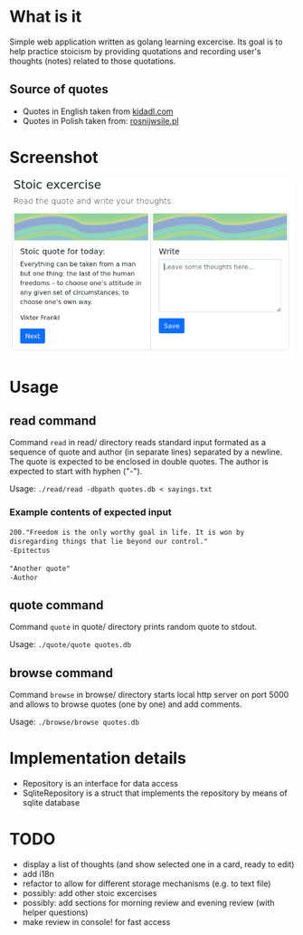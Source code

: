 # What is it
Simple web application written as golang learning excercise.
Its goal is to help practice stoicism by providing quotations and recording user's thoughts (notes) related to those quotations.

## Source of quotes
* Quotes in English taken from [kidadl.com](https://kidadl.com/quotes/best-stoic-quotes-for-budding-philosophers-to-study)
* Quotes in Polish taken from: [rosnijwsile.pl](https://rosnijwsile.pl/stoicyzm-najlepsze-stoickie-cytaty-mysli-filozofia-stoikow-zenon-z-kition-seneka-epiktet-marek-aureliusz/)

# Screenshot
![shot.png](shot.png)

# Usage

## read command
Command `read` in read/ directory reads standard input formated as a sequence of quote and author (in separate lines) separated by a newline.
The quote is expected to be enclosed in double quotes.
The author is expected to start with hyphen ("-").

Usage:
`./read/read -dbpath quotes.db < sayings.txt`

### Example contents of expected input

    200."Freedom is the only worthy goal in life. It is won by disregarding things that lie beyond our control."
    -Epitectus

    "Another quote"
    -Author

## quote command
Command `quote` in quote/ directory prints random quote to stdout.

Usage:
`./quote/quote quotes.db`

## browse command
Command `browse` in browse/ directory starts local http server on port 5000 and allows to browse quotes (one by one) and add comments.

Usage: 
`./browse/browse quotes.db`

# Implementation details
* Repository is an interface for data access
* SqliteRepository is a struct that implements the repository by means of sqlite  database
  
# TODO

* display a list of thoughts (and show selected one in a card, ready to edit)
* add i18n 
* refactor to allow for different storage mechanisms (e.g. to text file)
* possibly: add other stoic excercises
* possibly: add sections for morning review and evening review (with helper questions)
* make review in console! for fast access
